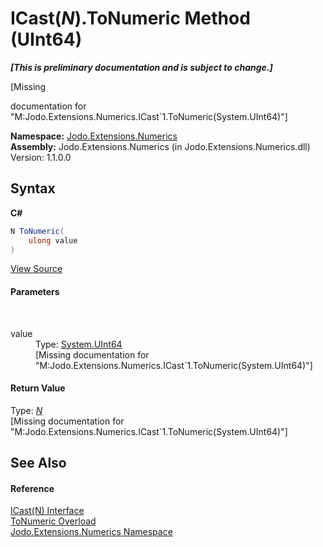 # ICast(*N*).ToNumeric Method (UInt64)
 _**\[This is preliminary documentation and is subject to change.\]**_

\[Missing <summary> documentation for "M:Jodo.Extensions.Numerics.ICast`1.ToNumeric(System.UInt64)"\]

**Namespace:**&nbsp;<a href="N_Jodo_Extensions_Numerics">Jodo.Extensions.Numerics</a><br />**Assembly:**&nbsp;Jodo.Extensions.Numerics (in Jodo.Extensions.Numerics.dll) Version: 1.1.0.0

## Syntax

**C#**<br />
``` C#
N ToNumeric(
	ulong value
)
```

<a href="https://github.com/JosephJShort/Jodo.Extensions/blob/main/src/Jodo.Extensions.Numerics/ICast.cs" rel="noopener noreferrer" title="View the source code">View Source</a><br />

#### Parameters
&nbsp;<dl><dt>value</dt><dd>Type: <a href="https://docs.microsoft.com/dotnet/api/system.uint64" target="_blank" rel="noopener noreferrer">System.UInt64</a><br />\[Missing <param name="value"/> documentation for "M:Jodo.Extensions.Numerics.ICast`1.ToNumeric(System.UInt64)"\]</dd></dl>

#### Return Value
Type: <a href="T_Jodo_Extensions_Numerics_ICast_1">*N*</a><br />\[Missing <returns> documentation for "M:Jodo.Extensions.Numerics.ICast`1.ToNumeric(System.UInt64)"\]

## See Also


#### Reference
<a href="T_Jodo_Extensions_Numerics_ICast_1">ICast(N) Interface</a><br /><a href="Overload_Jodo_Extensions_Numerics_ICast_1_ToNumeric">ToNumeric Overload</a><br /><a href="N_Jodo_Extensions_Numerics">Jodo.Extensions.Numerics Namespace</a><br />